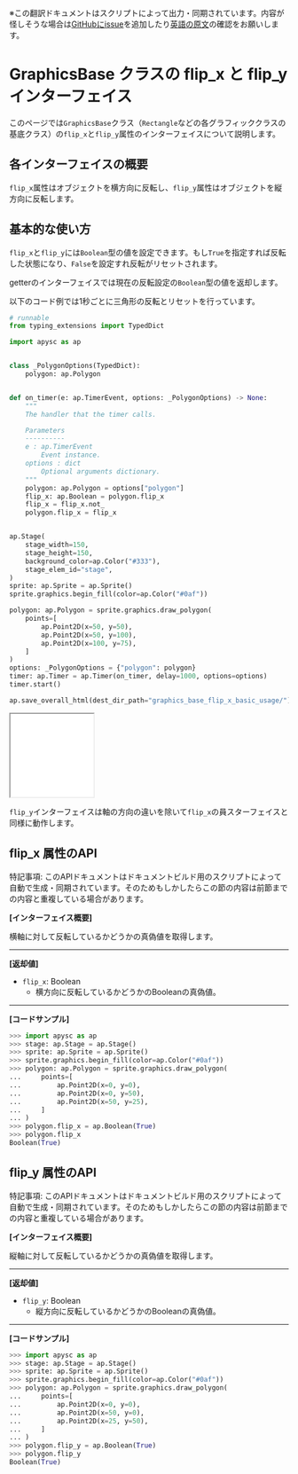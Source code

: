 <span class="inconspicuous-txt">※この翻訳ドキュメントはスクリプトによって出力・同期されています。内容が怪しそうな場合は<a href="https://github.com/simon-ritchie/apysc/issues" target="_blank">GitHubにissue</a>を追加したり[英語の原文](https://simon-ritchie.github.io/apysc/en/graphics_base_flip_interfaces.html)の確認をお願いします。</span>

# GraphicsBase クラスの flip_x と flip_y インターフェイス

このページでは`GraphicsBase`クラス（`Rectangle`などの各グラフィッククラスの基底クラス）の`flip_x`と`flip_y`属性のインターフェイスについて説明します。

## 各インターフェイスの概要

`flip_x`属性はオブジェクトを横方向に反転し、`flip_y`属性はオブジェクトを縦方向に反転します。

## 基本的な使い方

`flip_x`と`flip_y`には`Boolean`型の値を設定できます。もし`True`を指定すれば反転した状態になり、`False`を設定すれ反転がリセットされます。

getterのインターフェイスでは現在の反転設定の`Boolean`型の値を返却します。

以下のコード例では1秒ごとに三角形の反転とリセットを行っています。

```py
# runnable
from typing_extensions import TypedDict

import apysc as ap


class _PolygonOptions(TypedDict):
    polygon: ap.Polygon


def on_timer(e: ap.TimerEvent, options: _PolygonOptions) -> None:
    """
    The handler that the timer calls.

    Parameters
    ----------
    e : ap.TimerEvent
        Event instance.
    options : dict
        Optional arguments dictionary.
    """
    polygon: ap.Polygon = options["polygon"]
    flip_x: ap.Boolean = polygon.flip_x
    flip_x = flip_x.not_
    polygon.flip_x = flip_x


ap.Stage(
    stage_width=150,
    stage_height=150,
    background_color=ap.Color("#333"),
    stage_elem_id="stage",
)
sprite: ap.Sprite = ap.Sprite()
sprite.graphics.begin_fill(color=ap.Color("#0af"))

polygon: ap.Polygon = sprite.graphics.draw_polygon(
    points=[
        ap.Point2D(x=50, y=50),
        ap.Point2D(x=50, y=100),
        ap.Point2D(x=100, y=75),
    ]
)
options: _PolygonOptions = {"polygon": polygon}
timer: ap.Timer = ap.Timer(on_timer, delay=1000, options=options)
timer.start()

ap.save_overall_html(dest_dir_path="graphics_base_flip_x_basic_usage/")
```

<iframe src="static/graphics_base_flip_x_basic_usage/index.html" width="150" height="150"></iframe>

`flip_y`インターフェイスは軸の方向の違いを除いて`flip_x`の員スターフェイスと同様に動作します。

## flip_x 属性のAPI

<span class="inconspicuous-txt">特記事項: このAPIドキュメントはドキュメントビルド用のスクリプトによって自動で生成・同期されています。そのためもしかしたらこの節の内容は前節までの内容と重複している場合があります。</span>

**[インターフェイス概要]**

横軸に対して反転しているかどうかの真偽値を取得します。<hr>

**[返却値]**

- `flip_x`: Boolean
  - 横方向に反転しているかどうかのBooleanの真偽値。

<hr>

**[コードサンプル]**

```py
>>> import apysc as ap
>>> stage: ap.Stage = ap.Stage()
>>> sprite: ap.Sprite = ap.Sprite()
>>> sprite.graphics.begin_fill(color=ap.Color("#0af"))
>>> polygon: ap.Polygon = sprite.graphics.draw_polygon(
...     points=[
...         ap.Point2D(x=0, y=0),
...         ap.Point2D(x=0, y=50),
...         ap.Point2D(x=50, y=25),
...     ]
... )
>>> polygon.flip_x = ap.Boolean(True)
>>> polygon.flip_x
Boolean(True)
```

## flip_y 属性のAPI

<span class="inconspicuous-txt">特記事項: このAPIドキュメントはドキュメントビルド用のスクリプトによって自動で生成・同期されています。そのためもしかしたらこの節の内容は前節までの内容と重複している場合があります。</span>

**[インターフェイス概要]**

縦軸に対して反転しているかどうかの真偽値を取得します。<hr>

**[返却値]**

- `flip_y`: Boolean
  - 縦方向に反転しているかどうかのBooleanの真偽値。

<hr>

**[コードサンプル]**

```py
>>> import apysc as ap
>>> stage: ap.Stage = ap.Stage()
>>> sprite: ap.Sprite = ap.Sprite()
>>> sprite.graphics.begin_fill(color=ap.Color("#0af"))
>>> polygon: ap.Polygon = sprite.graphics.draw_polygon(
...     points=[
...         ap.Point2D(x=0, y=0),
...         ap.Point2D(x=50, y=0),
...         ap.Point2D(x=25, y=50),
...     ]
... )
>>> polygon.flip_y = ap.Boolean(True)
>>> polygon.flip_y
Boolean(True)
```